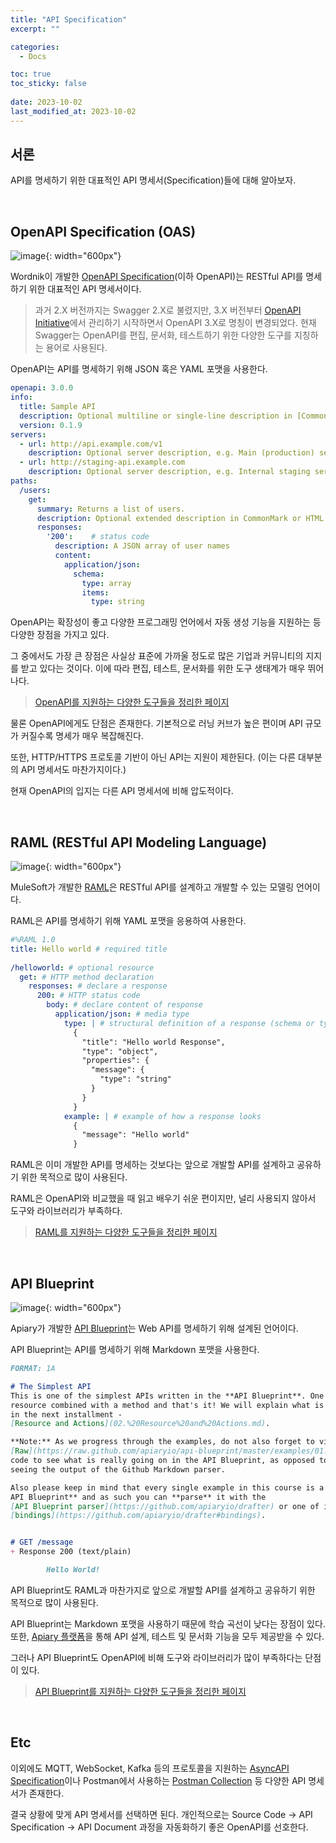 ```yaml
---
title: "API Specification"
excerpt: ""

categories:
  - Docs

toc: true
toc_sticky: false
 
date: 2023-10-02
last_modified_at: 2023-10-02
---
```


## 서론

API를 명세하기 위한 대표적인 API 명세서(Specification)들에 대해 알아보자.

<br>

## OpenAPI Specification (OAS)

![image](https://github.com/heesu0/choi-heesu.github.io/assets/34677157/1617ddbe-f213-4081-aacb-eadf0a9ae275){: width="600px"}

Wordnik이 개발한 [OpenAPI Specification](https://spec.openapis.org/oas/latest.html)(이하 OpenAPI)는 RESTful API를 명세하기 위한 대표적인 API 명세서이다.

> 과거 2.X 버전까지는 Swagger 2.X로 불렸지만, 3.X 버전부터 [OpenAPI Initiative](https://www.openapis.org/)에서 관리하기 시작하면서 OpenAPI 3.X로 명칭이 변경되었다. 현재 Swagger는 OpenAPI를 편집, 문서화, 테스트하기 위한 다양한 도구를 지칭하는 용어로 사용된다.

OpenAPI는 API를 명세하기 위해 JSON 혹은 YAML 포맷을 사용한다.

```yaml
openapi: 3.0.0
info:
  title: Sample API
  description: Optional multiline or single-line description in [CommonMark](http://commonmark.org/help/) or HTML.
  version: 0.1.9
servers:
  - url: http://api.example.com/v1
    description: Optional server description, e.g. Main (production) server
  - url: http://staging-api.example.com
    description: Optional server description, e.g. Internal staging server for testing
paths:
  /users:
    get:
      summary: Returns a list of users.
      description: Optional extended description in CommonMark or HTML.
      responses:
        '200':    # status code
          description: A JSON array of user names
          content:
            application/json:
              schema:
                type: array
                items:
                  type: string
```

OpenAPI는 확장성이 좋고 다양한 프로그래밍 언어에서 자동 생성 기능을 지원하는 등 다양한 장점을 가지고 있다.

그 중에서도 가장 큰 장점은 사실상 표준에 가까울 정도로 많은 기업과 커뮤니티의 지지를 받고 있다는 것이다. 이에 따라 편집, 테스트, 문서화를 위한 도구 생태계가 매우 뛰어나다.

> [OpenAPI를 지원하는 다양한 도구들을 정리한 페이지](https://tools.openapis.org/)

물론 OpenAPI에게도 단점은 존재한다. 기본적으로 러닝 커브가 높은 편이며 API 규모가 커질수록 명세가 매우 복잡해진다.

또한, HTTP/HTTPS 프로토콜 기반이 아닌 API는 지원이 제한된다. (이는 다른 대부분의 API 명세서도 마찬가지이다.)

현재 OpenAPI의 입지는 다른 API 명세서에 비해 압도적이다.

<br>

## RAML (RESTful API Modeling Language)

![image](https://github.com/heesu0/choi-heesu.github.io/assets/34677157/3537b942-8c9e-430b-bafe-7c4df615f79b){: width="600px"}

MuleSoft가 개발한 [RAML](https://github.com/raml-org/raml-spec/blob/master/versions/raml-10/raml-10.md/)은 RESTful API를 설계하고 개발할 수 있는 모델링 언어이다.

RAML은 API를 명세하기 위해 YAML 포맷을 응용하여 사용한다.

```yaml
#%RAML 1.0
title: Hello world # required title
 
/helloworld: # optional resource
  get: # HTTP method declaration
    responses: # declare a response
      200: # HTTP status code
        body: # declare content of response
          application/json: # media type
            type: | # structural definition of a response (schema or type)
              {
                "title": "Hello world Response",
                "type": "object",
                "properties": {
                  "message": {
                    "type": "string"
                  }
                }
              }
            example: | # example of how a response looks
              {
                "message": "Hello world"
              }
```

RAML은 이미 개발한 API를 명세하는 것보다는 앞으로 개발할 API를 설계하고 공유하기 위한 목적으로 많이 사용된다.

RAML은 OpenAPI와 비교했을 때 읽고 배우기 쉬운 편이지만, 널리 사용되지 않아서 도구와 라이브러리가 부족하다.

> [RAML를 지원하는 다양한 도구들을 정리한 페이지](https://raml.org/projects)

<br>

## API Blueprint

![image](https://github.com/heesu0/choi-heesu.github.io/assets/34677157/dbadacb0-426f-44b0-8d9e-f694a820cf80){: width="600px"}

Apiary가 개발한 [API Blueprint](https://apiblueprint.org/documentation/specification.html)는 Web API를 명세하기 위해 설계된 언어이다.

API Blueprint는 API를 명세하기 위해 Markdown 포맷을 사용한다.

```md
FORMAT: 1A

# The Simplest API
This is one of the simplest APIs written in the **API Blueprint**. One plain
resource combined with a method and that's it! We will explain what is going on
in the next installment -
[Resource and Actions](02.%20Resource%20and%20Actions.md).

**Note:** As we progress through the examples, do not also forget to view the
[Raw](https://raw.github.com/apiaryio/api-blueprint/master/examples/01.%20Simplest%20API.md)
code to see what is really going on in the API Blueprint, as opposed to just
seeing the output of the Github Markdown parser.

Also please keep in mind that every single example in this course is a **real
API Blueprint** and as such you can **parse** it with the
[API Blueprint parser](https://github.com/apiaryio/drafter) or one of its
[bindings](https://github.com/apiaryio/drafter#bindings).


# GET /message
+ Response 200 (text/plain)

        Hello World!
```

API Blueprint도 RAML과 마찬가지로 앞으로 개발할 API를 설계하고 공유하기 위한 목적으로 많이 사용된다.

API Blueprint는 Markdown 포맷을 사용하기 때문에 학습 곡선이 낮다는 장점이 있다. 또한, [Apiary 플랫폼](https://apiary.io/)을 통해 API 설계, 테스트 및 문서화 기능을 모두 제공받을 수 있다.

그러나 API Blueprint도 OpenAPI에 비해 도구와 라이브러리가 많이 부족하다는 단점이 있다.

> [API Blueprint를 지원하는 다양한 도구들을 정리한 페이지](https://apiblueprint.org/tools.html)

<br>

## Etc

이외에도 MQTT, WebSocket, Kafka 등의 프로토콜을 지원하는 [AsyncAPI Specification](https://www.asyncapi.com/docs/reference/specification/v2.6.0)이나 Postman에서 사용하는 [Postman Collection](https://learning.postman.com/collection-format/getting-started/overview/) 등 다양한 API 명세서가 존재한다.

결국 상황에 맞게 API 명세서를 선택하면 된다. 개인적으로는 Source Code -> API Specification -> API Document 과정을 자동화하기 좋은 OpenAPI를 선호한다.


<br>